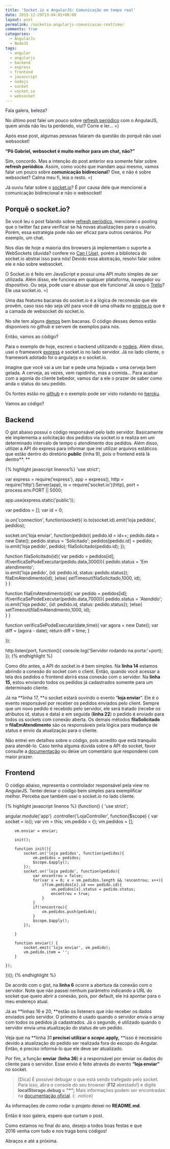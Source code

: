 ```yaml
---
title: 'Socket.io e AngularJS: Comunicação em tempo real'
date: 2015-12-29T13:04:01+00:00
layout: post
permalink: /socketio-angularjs-comunicacao-realtime/
comments: true
categories:
  - AngularJs
  - NodeJS
tags:
  - angular
  - angularjs
  - backend
  - express
  - frontend
  - javascript
  - nodejs
  - socket
  - socket.io
  - websocket
---
```

Fala galera, beleza?

No último post falei um pouco sobre <a href="https://gabrielfeitosa.github.io/angularjs-refresh-periodico/" target="_blank">refresh periódico</a> com o AngularJS, quem ainda não leu ta perdendo, viu!? Corre e ler&#8230; =)

Após esse post, algumas pessoas falaram da questão do porquê não usei websocket!

**&#8220;Pô Gabriel, websocket é muito melhor para um chat, não?&#8221;** 

Sim, concordo. Mas a intenção do post anterior era somente falar sobre **refresh periódico**. Assim, como vocês que mandam aqui mesmo, vamos falar um pouco sobre **comunicação bidirecional**? Oxe, e não é sobre websocket? Calma meu fi, leia o resto. =)

Já ouviu falar sobre o <a href="http://socket.io/" target="_blank">socket.io</a>? É por causa dele que mencionei a comunicação bidirecional e não o websocket!

<!--more-->

## Porquê o **socket.io?**

Se você leu o post falando sobre <a href="https://gabrielfeitosa.github.io/angularjs-refresh-periodico/" target="_blank">refresh periódico</a>, mencionei o pooling que o twitter faz para verificar se há novas atualizações para o usuário. Porém, essa estratégia pode não ser eficaz para outros cenários. Por exemplo, um chat.

Nos dias de hoje a maioria dos browsers já implementam o suporte a WebSockets (duvida? confere no <a href="http://caniuse.com/websockets" target="_blank">Can I Use</a>), porém a biblioteca do socket.io abstrai isso para nós! Devido essa abstração, resolvi falar sobre ele e não sobre websocket.

O Socket.io é feito em JavaScript e possui uma API muito simples de ser utilizada. Além disso, ele funciona em qualquer plataforma, navegador ou dispositivo. Ou seja, pode usar e abusar que ele funciona! Já usou o <a href="https://trello.com/" target="_blank">Trello</a>? Ele usa socket.io. =)

Uma das features bacanas do socket.io é a lógica de reconexão que ele provêm, caso isso não seja útil para você dê uma olhada no <a href="https://github.com/socketio/engine.io" target="_blank">engine.io</a> que é a camada de websocket do socket.io.

No site tem alguns <a href="http://socket.io/demos/chat/" target="_blank">demos</a> bem bacanas. O código desses demos estão disponíveis no github e servem de exemplos para nós.

Então, vamos ao código?

Para o exemplo de hoje, escrevi o backend utilizando o <a href="http://nodejs.org/" target="_blank">nodejs</a>. Além disso, usei o framework <a href="http://expressjs.com/" target="_blank">express</a> e socket.io no lado servidor. Já no lado cliente, o framework adotado foi o angularjs e o socket.io.

Imagine que você vai a um bar e pede uma feijoada + uma cerveja bem gelada. A cerveja, as vezes, vem rapidinho, mas a comida&#8230; Para acabar com a agonia do cliente bebedor, vamos dar a ele o prazer de saber como anda o status do seu pedido.

Os fontes estão no <a href="https://github.com/gabrielfeitosa/pedidos-socket-io" target="_blank">github</a> e o exemplo pode ser visto rodando no <a href="https://gf-pedidos-socket.herokuapp.com/" target="_blank">heroku</a>.

Vamos ao código?

## Backend

O gist abaixo possui o código responsável pelo lado servidor. Basicamente ele implementa a solicitação dos pedidos via socket.io e realiza em um determinado intervalo de tempo o atendimento dos pedidos. Além disso, utilizei a API do express para informar que irei utilizar arquivos estáticos que estão dentro do diretório **public** (linha 9), pois o frontend está lá dentro**. **

{% highlight javascript linenos%}
'use strict';

var express = require('express'),
    app = express(),
    http = require('http').Server(app),
    io = require('socket.io')(http),
    port = process.env.PORT || 5000;

app.use(express.static('public'));

var pedidos = [];
var id = 0;

io.on('connection', function(socket){
  io.to(socket.id).emit('loja pedidos', pedidos);

  socket.on('loja enviar', function(pedido){
    pedido.id = id++;
    pedido.data = new Date();
    pedido.status = 'Solicitado';
    pedidos[pedido.id] = pedido;
    io.emit('loja pedido', pedido);
    filaSolicitado(pedido.id);
  });

  function filaSolicitado(id){
    var pedido = pedidos[id]; 
    if(verificaSePodeExecutar(pedido.data,3000)){
      pedido.status = 'Em atendimento';  
      io.emit('loja pedido', {id: pedido.id, status: pedido.status});
      filaEmAtendimento(id); 
    }else{
      setTimeout(filaSolicitado,1000, id);  
    }
  }

  function filaEmAtendimento(id){
    var pedido = pedidos[id]; 
    if(verificaSePodeExecutar(pedido.data,7000)){
      pedido.status = 'Atendido';  
      io.emit('loja pedido', {id: pedido.id, status: pedido.status});
    }else{
      setTimeout(filaEmAtendimento,1000, id);  
    }
  }

  function verificaSePodeExecutar(date,time){
    var agora = new Date();
    var diff = (agora - date);
    return diff > time;
  }

});

http.listen(port, function(){
  console.log('Servidor rodando na porta:'+port);
});
{% endhighlight %}

Como dito antes, a API do socket.io é bem simples. Na **linha 14** estamos abrindo a conexão do socket com o client. Então, quando você acessar a tela dos pedidos o frontend abrirá essa conexão com o servidor. Na **linha 15**, estou enviando todos os pedidos já cadastrados somente para um determinado cliente.

Já na **linha 17, **o socket estará ouvindo o evento &#8220;**loja enviar**&#8220;. Ele é o evento responsável por receber os pedidos enviados pelo client. Sempre que um novo pedido é recebido pelo servidor, ele será tratado (recebe os atributos id, status e data) e em seguida (**linha 22**) o pedido é enviado para todos os sockets com conexão aberta. Os demais métodos **filaSolicitado** e **filaEmAtendimento** são os responsáveis pela lógica para mudança de status e envio da atualização para o cliente.

Não entrei em detalhes sobre o código, pois acredito que está tranquilo para atendê-lo. Caso tenha alguma dúvida sobre a API do socket, favor consulte a <a href="http://socket.io/docs/" target="_blank">documentação</a> ou deixe um comentário que responderei com maior prazer.

## Frontend

O código abaixo, representa o controlador responsável pela view no AngularJS. Tentei deixar o código bem simples para exemplificar melhor. Perceba que também usei o socket.io no lado cliente.

{% highlight javascript linenos %}
(function() {
'use strict';

angular.module('app')
	.controller('LojaController', function($scope) {
		var socket = io();
		var vm = this;
		vm.pedido = {};
		vm.pedidos = [];
		
		vm.enviar = enviar;
		
		init();

		function init(){
			socket.on('loja pedidos', function(pedidos){
				vm.pedidos = pedidos;
				$scope.$apply();
			});
			socket.on('loja pedido', function(pedido){
				var encontrou = false;
				for(var x = 0; x < vm.pedidos.length && !encontrou; x++){
					if(vm.pedidos[x].id === pedido.id){
						vm.pedidos[x].status = pedido.status;
						encontrou = true;
					}
				}
				if(!encontrou){
					vm.pedidos.push(pedido);
				}
				$scope.$apply();
			});

		}

		function enviar() {
		    socket.emit('loja enviar', vm.pedido);
		    vm.pedido.item = '';
		}

	});
})();
{% endhighlight %}

De acordo com o gist, na **linha 6** ocorre a abertura da conexão com o servidor. Note que não passei nenhum parâmetro indicando a URL do socket que quero abrir a conexão, pois, por default, ele irá apontar para o meu endereço atual.

Já as **linhas 16 e 20, **estão os listeners que irão receber os dados enviados pelo servidor. O primeiro é usado quando o servidor envia o array com todos os pedidos já cadastrados. Já o segundo, é utilizado quando o servidor envia uma atualização do status de um pedido.

Veja que na **linha 31 **precisei utilizar o **$scope.$apply**,** **isso é necessário devido a atualização do pedido ser realizada fora do escopo do Angular. Então, é preciso informá-lo que ele deve ser atualizado.

Por fim, a função **enviar** (**linha 36**) é a responsável por enviar os dados do cliente para o servidor. Esse envio é feito através do evento **&#8220;loja enviar&#8221;** no socket.

> [Dica]
  É possível debugar o que está sendo trafegado pelo socket. Para isso, abra o console do seu browser (<b>F12</b> abestado!) e digite <b>localStorage.debug = &#8220;*&#8221;;</b> Mais informações podem ser encontradas na <a href="http://socket.io/docs/logging-and-debugging/" target="_blank">documentação oficial</a>.
{: .notice}

As informações de como rodar o projeto deixei no **README.md**.

Então é isso galera, espero que curtam o post.

Como estamos no final do ano, desejo a todos boas festas e que 2016 venha com tudo e nos traga bons códigos!

Abraços e até a próxima.